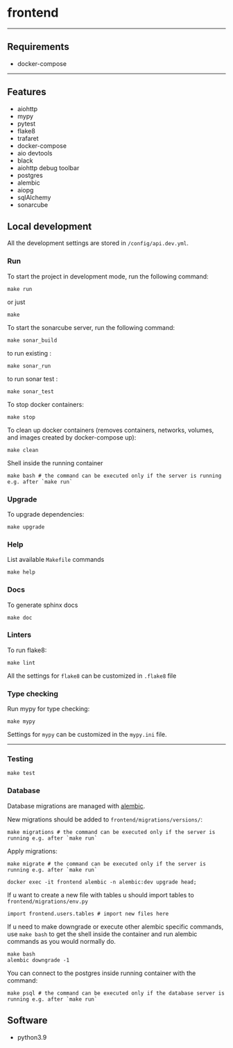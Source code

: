 # frontend

___

## Requirements
- docker-compose

___

## Features

- aiohttp
- mypy
- pytest
- flake8
- trafaret
- docker-compose
- aio devtools
- black
- aiohttp debug toolbar
- postgres
- alembic
- aiopg
- sqlAlchemy
- sonarcube 

## Local development
All the development settings are stored in `/config/api.dev.yml`.

### Run
To start the project in development mode, run the following command:

```
make run
```

or just

```
make
```
To start the sonarcube server, run the following command:

```
make sonar_build
```

to run existing :

```
make sonar_run
```

to run sonar test :

```
make sonar_test
```

To stop docker containers:

```
make stop
```

To clean up docker containers (removes containers, networks, volumes, and images created by docker-compose up):

```
make clean
```

Shell inside the running container

```
make bash # the command can be executed only if the server is running e.g. after `make run`
```


### Upgrade
To upgrade dependencies:

```
make upgrade
```

### Help

List available `Makefile` commands
```
make help
```

### Docs

To generate sphinx docs
```
make doc
```

### Linters
To run flake8:

```
make lint
```

All the settings for `flake8` can be customized in `.flake8` file

### Type checking
Run mypy for type checking:

```
make mypy
```

Settings for `mypy` can be customized in the `mypy.ini` file.

___

### Testing
```
make test
```

### Database
Database migrations are managed with [alembic](http://alembic.zzzcomputing.com/en/latest/).

New migrations should be added to `frontend/migrations/versions/`:

```
make migrations # the command can be executed only if the server is running e.g. after `make run`
```

Apply migrations:

```
make migrate # the command can be executed only if the server is running e.g. after `make run`

docker exec -it frontend alembic -n alembic:dev upgrade head;
```

If u want to create a new file with tables u should import tables to `frontend/migrations/env.py`

```
import frontend.users.tables # import new files here
```

If u need to make downgrade or execute other alembic specific commands, use `make bash`
to get the shell inside the container and run alembic commands as you would normally do.

```
make bash
alembic downgrade -1
```

You can connect to the postgres inside running container with the command:

```
make psql # the command can be executed only if the database server is running e.g. after `make run` 
```

## Software

- python3.9
